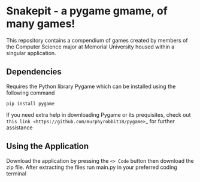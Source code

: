 # Snakepit - a pygame gmame, of many games!

This repository contains a compendium of games created by members of the Computer Science major at Memorial University housed within a singular application.

## Dependencies
Requires the Python library Pygame which can be installed using the following command

``pip install pygame``

If you need extra help in downloading Pygame or its prequisites, check out `this link
<https://github.com/murphyrobbit18/pygame>`_ for further assistance

## Using the Application
Download the application by pressing the `<> Code` button then download the zip file. After extracting the files run main.py in your preferred coding terminal 
